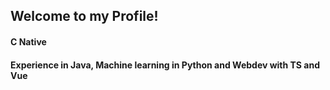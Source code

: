 ## Welcome to my Profile!

#### C Native

#### Experience in Java, Machine learning in Python and Webdev with TS and Vue
